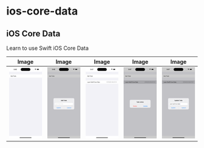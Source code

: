 # ios-core-data

## iOS Core Data

Learn to use Swift iOS Core Data

Image | Image | Image | Image | Image
-- | -- | -- | -- | --
![Image](/screenshots/1.png) | ![Image](/screenshots/2.png) | ![Image](/screenshots/3.png) | ![Image](/screenshots/4.png) | ![Image](/screenshots/5.png)
